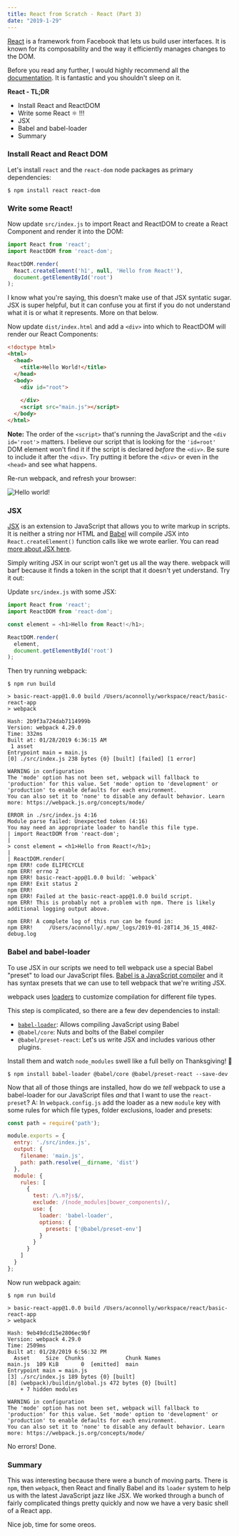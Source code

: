 ```yaml
---
title: React from Scratch - React (Part 3)
date: "2019-1-29"
---
```


[React](https://reactjs.org/) is a framework from Facebook that lets us build user interfaces. It is known for its composability and the way it efficiently manages changes to the DOM.

Before you read any further, I would highly recommend all the [documentation](https://reactjs.org/docs/getting-started.html). It is fantastic and you shouldn't sleep on it.

**React - TL;DR**

- Install React and ReactDOM
- Write some React ⚛️ !!! 
- JSX
- Babel and babel-loader
- Summary

### Install React and React DOM

Let's install `react` and the `react-dom` node packages as primary dependencies:

```terminal
$ npm install react react-dom
```

### Write some React!

Now update `src/index.js` to import React and ReactDOM to create a React Component and render it into the DOM:

```javascript
import React from 'react';
import ReactDOM from 'react-dom';

ReactDOM.render(
  React.createElement('h1', null, 'Hello from React!'),
  document.getElementById('root')
);
```

I know what you're saying, this doesn't make use of that JSX syntatic sugar. JSX is super helpful, but it can confuse you at first if you do not understand what it is or what it represents. More on that below.

Now update `dist/index.html` and add a `<div>` into which to ReactDOM will render our React Components:

```html
<!doctype html>
<html>
  <head>
    <title>Hello World!</title>
  </head>
  <body>
    <div id="root">
    
    </div>
    <script src="main.js"></script>
  </body>
</html>
```
**Note:** The order of the `<script>` that's running the JavaScript and the `<div id='root'>` matters. I believe our script that is looking for the `'id=root'` DOM element won't find it if the script is declared _before_ the `<div>`. Be sure to include it after the `<div>`. Try putting it before the `<div>` or even in the `<head>` and see what happens.

Re-run webpack, and refresh your browser:

![Hello world!](/assets/hello-world-react.png)

### JSX

[JSX](https://facebook.github.io/jsx/) is an extension to JavaScript that allows you to write markup in scripts. It is neither a string nor HTML and [Babel](https://babeljs.io/) will compile JSX into `React.createElement()` function calls like we wrote earlier. You can read [more about JSX here](https://reactjs.org/docs/jsx-in-depth.html).

Simply writing JSX in our script won't get us all the way there. webpack will barf because it finds a token in the script that it doesn't yet understand. Try it out:

Update `src/index.js` with some JSX:

```javascript
import React from 'react';
import ReactDOM from 'react-dom';

const element = <h1>Hello from React!</h1>;

ReactDOM.render(
  element,  
  document.getElementById('root')
);
```

Then try running webpack:

```terminal
$ npm run build

> basic-react-app@1.0.0 build /Users/aconnolly/workspace/react/basic-react-app
> webpack

Hash: 2b9f3a724dab7114999b
Version: webpack 4.29.0
Time: 332ms
Built at: 01/28/2019 6:36:15 AM
 1 asset
Entrypoint main = main.js
[0] ./src/index.js 238 bytes {0} [built] [failed] [1 error]

WARNING in configuration
The 'mode' option has not been set, webpack will fallback to 'production' for this value. Set 'mode' option to 'development' or 'production' to enable defaults for each environment.
You can also set it to 'none' to disable any default behavior. Learn more: https://webpack.js.org/concepts/mode/

ERROR in ./src/index.js 4:16
Module parse failed: Unexpected token (4:16)
You may need an appropriate loader to handle this file type.
| import ReactDOM from 'react-dom';
|
> const element = <h1>Hello from React!</h1>;
|
| ReactDOM.render(
npm ERR! code ELIFECYCLE
npm ERR! errno 2
npm ERR! basic-react-app@1.0.0 build: `webpack`
npm ERR! Exit status 2
npm ERR!
npm ERR! Failed at the basic-react-app@1.0.0 build script.
npm ERR! This is probably not a problem with npm. There is likely additional logging output above.

npm ERR! A complete log of this run can be found in:
npm ERR!     /Users/aconnolly/.npm/_logs/2019-01-28T14_36_15_408Z-debug.log
```

### Babel and babel-loader

To use JSX in our scripts we need to tell webpack use a special Babel "preset" to load our JavaScript files. [Babel is a JavaScript compiler](https://babeljs.io/) and it has syntax presets that we can use to tell webpack that we're writing JSX. 

webpack uses [loaders](https://webpack.js.org/loaders/) to customize compilation for different file types. 

This step is complicated, so there are a few dev dependencies to install:

- [`babel-loader`](https://webpack.js.org/loaders/babel-loader/): Allows compiling JavaScript using Babel
- `@babel/core`: Nuts and bolts of the Babel compiler
- `@babel/preset-react`: Let's us write JSX and includes various other plugins.

Install them and watch `node_modules` swell like a full belly on Thanksgiving! 🤙

```terminal
$ npm install babel-loader @babel/core @babel/preset-react --save-dev
```

Now that all of those things are installed, how do we _tell_ webpack to use a babel-loader for our JavaScript files _and_ that I want to use the `react-preset`? A: In `webpack.config.js` add the loader as a new `module` key with some rules for which file types, folder exclusions, loader and presets:

```javascript
const path = require('path');

module.exports = {
  entry: './src/index.js',
  output: {
    filename: 'main.js',
    path: path.resolve(__dirname, 'dist')
  },
  module: {
    rules: [
      {
        test: /\.m?js$/,
        exclude: /(node_modules|bower_components)/,
        use: {
          loader: 'babel-loader',
          options: {
            presets: ['@babel/preset-env']
          }
        }
      }
    ]
  }  
};
```

Now run webpack again:

```terminal
$ npm run build

> basic-react-app@1.0.0 build /Users/aconnolly/workspace/react/basic-react-app
> webpack

Hash: 9eb49dcd15e2806ec9bf
Version: webpack 4.29.0
Time: 2509ms
Built at: 01/28/2019 6:56:32 PM
  Asset     Size  Chunks             Chunk Names
main.js  109 KiB       0  [emitted]  main
Entrypoint main = main.js
[3] ./src/index.js 189 bytes {0} [built]
[8] (webpack)/buildin/global.js 472 bytes {0} [built]
    + 7 hidden modules

WARNING in configuration
The 'mode' option has not been set, webpack will fallback to 'production' for this value. Set 'mode' option to 'development' or 'production' to enable defaults for each environment.
You can also set it to 'none' to disable any default behavior. Learn more: https://webpack.js.org/concepts/mode/
```

No errors! Done.

### Summary

This was interesting because there were a bunch of moving parts. There is `npm`, then `webpack`, then React and finally Babel and its `loader` system to help us with the latest JavaScript jazz like JSX. We worked through a bunch of fairly complicated things pretty quickly and now we have a very basic shell of a React app.

Nice job, time for some oreos.